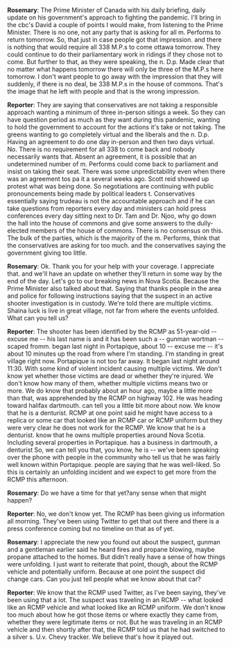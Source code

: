 

**Rosemary**:
The Prime Minister of Canada with his daily briefing, daily update on his government's approach to fighting the pandemic.
I'll bring in the cbc's David  a couple of points I would make,  from listening to the Prime Minister.
There is no one, not any party that is asking for all m. Performs to return tomorrow.
So, that just in case people got that impression.
and there is nothing that would require all 338 M.P.s to come  ottawa tomorrow.
They could continue to do their parliamentary work in  ridings if they chose not to come.
But further to that, as they were speaking, the n. D.p. Made clear that no matter what happens tomorrow there will only be three of the M.P.s here tomorrow.
I don't want people to go away with the impression that they will suddenly, if there is no deal, be 338 M.P.s in the house of commons.
That's the image that he left with people and that is the wrong impression.



**Reporter**:
They are saying that conservatives are not taking a responsible approach wanting a minimum of three in-person sitings a week.
So they can have question period as much as they want during this pandemic, wanting to hold the government to account for the actions it's take or not taking.
The greens wanting to go completely virtual and the liberals and the n. D.p. Having an agreement to do one day in-person and then two days virtual.
No. There is no requirement for all 338 to come back and nobody necessarily wants that.
Absent an agreement, it is possible that an undetermined number of m. Performs could come back to parliament and insist on taking their seat.
There was some unpredictability even when there was an agreement tos pa it a several weeks ago.
Scott reid showed up  protest what was being done.
So negotiations are continuing with public pronouncements being made by political leaders t. Conservatives essentially saying trudeau is not  the accountable approach and if he can take questions from reporters every day and ministers can hold press conferences every day sitting next to Dr. Tam and Dr. Njoo, why   go down the hall into the house of commons and give some answers to the dully-elected members of the house of commons.
There is no consensus on this.
The bulk of the parties, which is the majority of the m. Performs, think that the conservatives are asking for too much.
and the conservatives saying the government giving too little.



**Rosemary**:
Ok. Thank you for your help with your coverage.
I appreciate that.
and we'll have an update on whether they'll return in some way by the end of the day.
Let's go to our breaking news in Nova Scotia.
Because the Prime Minister also talked about that.
Saying that thanks people in the area and police for following instructions saying that the suspect in an active shooter investigation is in custody.
We're told there are multiple victims.
Shaina luck is live in great village, not far from where the events unfolded.
What can you tell us?



**Reporter**:
The shooter has been identified by the RCMP as 51-year-old -- excuse me -- his last name is and it has been such a -- gunman wortman --  scaped  fromm.
 began last night in Portapique,  about 10 -- excuse me -- it's about 10 minutes up the road from where I'm standing.
I'm standing in great village right now.
Portapique is not too far away.
It began last night around 11:30. With some kind of violent incident causing multiple victims.
We don't know yet whether those victims are dead or whether they're injured.
We don't know how many of them, whether multiple victims means two or more.
We do know that probably about an hour ago, maybe a little more than that, was apprehended by the RCMP on highway 102.
He was heading toward halifax  dartmouth.
 can tell you a little bit more about now.
We know that he is a denturist.
 RCMP at one point said he might have access to a replica or some car that looked like an RCMP car or RCMP uniform but they were very clear he does not work for the RCMP.
We know that he is a denturist.
 know that he owns multiple properties around Nova Scotia.
Including several properties in Portapique.
 has a business in dartmouth, a denturist  So, we can tell you that, you know, he is -- we've been speaking over the phone with people in the community who tell us that he was fairly well known within Portapique.
 people are saying that he was well-liked.
So this is certainly an unfolding incident and we expect to get more from the RCMP this afternoon.



**Rosemary**:
Do we have a time for that yet?any sense when that might happen?



**Reporter**:
No, we don't know yet.
The RCMP has been giving us information all morning.
They've been using Twitter to get that out there and there is a press conference coming but no timeline on that as of yet.



**Rosemary**:
I appreciate the new  you found out about the suspect, gunman and a gentleman earlier said he heard fires and propane blowing, maybe propane attached to the homes.
But didn't really have a sense of how things were unfolding.
I just want to reiterate that point, though, about the RCMP vehicle and potentially uniform.
Because at one point the suspect did change cars.
Can you just tell people what we know about that car?



**Reporter**:
We know that the RCMP used Twitter, as I've been saying, they've been using that a lot.
The suspect was traveling in an RCMP -- what looked like an RCMP vehicle and what looked like an RCMP uniform.
We don't know too much about how he got those items or where exactly they came from, whether they were legitimate items or not.
But he was traveling in an RCMP vehicle and then shortly after that, the RCMP told us that he had switched to a silver s. U.v. Chevy tracker.
We believe that's how it played out.

